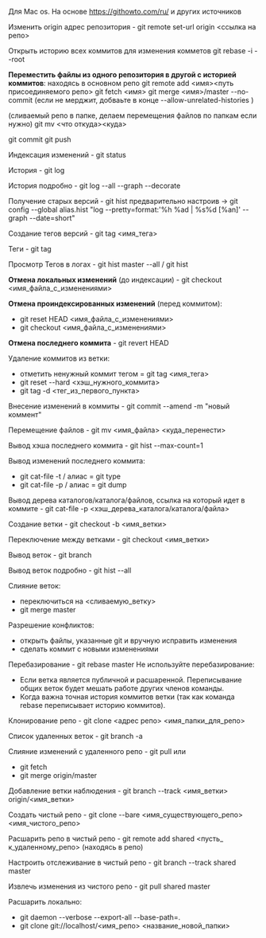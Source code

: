 Для Mac os.
На основе https://githowto.com/ru/ и других источников

Изменить origin адрес репозитория - git remote set-url origin <ссылка на репо>

Открыть историю всех коммитов для изменения комметов git rebase -i --root

**Переместить файлы из одного репозитория в другой с историей коммитов**:
находясь в основном репо
git remote add <имя><путь присоединяемого репо>
git fetch <имя>
git merge <имя>/master --no-commit
(если не мерджит, добваьте в конце --allow-unrelated-histories )

(сливаемый репо в папке, делаем перемещения файлов по папкам если нужно)
git mv <что откуда><куда>

git commit
git push

Индексация изменений - git status

История - git log

История подробно - git log --all --graph --decorate

Получение старых версий - git hist 
предварительно настроив -> git config --global alias.hist "log --pretty=format:'%h %ad | %s%d [%an]' --graph --date=short"

Создание тегов версий - git tag <имя_тега>

Теги - git tag

Просмотр Тегов в логах - git hist master --all / git hist

**Отмена локальных изменений** (до индексации) - git checkout <имя_файла_с_изменениями>

**Отмена проиндексированных изменений** (перед коммитом):
  - git reset HEAD <имя_файла_с_изменениями>
  - git checkout <имя_файла_с_изменениями>

**Отмена последнего коммита** - git revert HEAD

Удаление коммитов из ветки:
  - отметить ненужный коммит тегом = git tag <имя_тега>
  - git reset --hard <хэш_нужного_коммита>
  - git tag -d <тег_из_первого_пункта>

Внесение изменений в коммиты - git commit --amend -m "новый коммент"

Перемещение файлов - git mv <имя_файла> <куда_перенести>

Вывод хэша последнего коммита - git hist --max-count=1

Вывод изменений последнего коммита:
  - git cat-file -t <hash> / алиас = git type 
  - git cat-file -p <hash> / алиас = git dump
  
Вывод дерева каталогов/каталога/файлов, ссылка на который идет в коммите - git cat-file -p <хэш_дерева_каталога/каталога/файла>
 
Создание ветки - git checkout -b <имя_ветки>
 
Переключение между ветками - git checkout <имя_ветки>

Вывод веток - git branch

Вывод веток подробно - git hist --all

Слияние веток:
  - переключиться на <сливаемую_ветку>
  - git merge master
  
Разрешение конфликтов:
 - открыть файлы, указанные git и вручную исправить изменения
 - сделать коммит с новыми изменениями
 
Перебазирование - git rebase master 
Не используйте перебазирование:
 - Если ветка является публичной и расшаренной. Переписывание общих веток будет мешать работе других членов команды.
 - Когда важна точная история коммитов ветки (так как команда rebase переписывает историю коммитов).
 
Клонирование репо - git clone <адрес репо> <имя_папки_для_репо>

Список удаленных веток - git branch -a

Слияние изменений с удаленного репо - git pull 
или
 - git fetch
 - git merge origin/master
 
Добавление ветки наблюдения - git branch --track <имя_ветки> origin/<имя_ветки>

Создать чистый репо - git clone --bare <имя_существующего_репо> <имя_чистого_репо>

Расшарить репо в чистый репо - git remote add shared <пусть_ к_удаленному_репо> (находясь в репо)
 
Настроить отслеживание в чистый репо - git branch --track shared master

Извлечь изменения из чистого репо - git pull shared master

Расшарить локально:
 - git daemon --verbose --export-all --base-path=.
 - git clone git://localhost/<имя_репо> <название_новой_папки>
